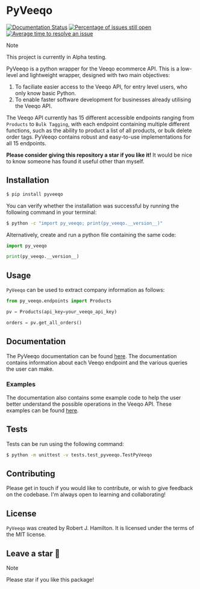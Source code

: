 # PyVeeqo
[![Documentation Status](https://readthedocs.org/projects/py-veeqo/badge/?version=latest)](https://py-veeqo.readthedocs.io/en/latest/?badge=latest) [![Percentage of issues still open](http://isitmaintained.com/badge/open/RobHam99/py_veeqo.svg)](http://isitmaintained.com/project/RobHam99/py_veeqo "Percentage of issues still open") [![Average time to resolve an issue](http://isitmaintained.com/badge/resolution/RobHam99/py_veeqo.svg)](http://isitmaintained.com/project/RobHam99/py_veeqo "Average time to resolve an issue")

> [!NOTE]  
> This project is currently in Alpha testing. 

PyVeeqo is a python wrapper for the Veeqo ecommerce API. This is a low-level and lightweight wrapper, designed with two main objectives:

1. To faciliate easier access to the Veeqo API, for entry level users, who only know basic Python.
2. To enable faster software development for businesses already utilising the Veeqo API.

The Veeqo API currently has 15 different accessible endpoints ranging from `Products` to `Bulk Tagging`, with each endpoint containing multiple different functions, such as the ability to product a list of all products, or bulk delete order tags. PyVeeqo contains robust and easy-to-use implementations for all 15 endpoints.

**Please consider giving this repository a star if you like it!** It would be nice to know someone has found it useful other than myself.

## Installation

```bash
$ pip install pyveeqo
```

You can verify whether the installation was successful by running the following command in your terminal:

```bash
$ python -c "import py_veeqo; print(py_veeqo.__version__)"
```

Alternatively, create and run a python file containing the same code:

```python
import py_veeqo

print(py_veeqo.__version__)
```

## Usage

`PyVeeqo` can be used to extract company information as follows:

```python
from py_veeqo.endpoints import Products

pv = Products(api_key=your_veeqo_api_key)

orders = pv.get_all_orders()
```

## Documentation

The PyVeeqo documentation can be found [here](https://py-veeqo.readthedocs.io/en/latest/). The documentation contains information about each Veeqo endpoint and the various queries the user can make. 

### Examples

The documentation also contains some example code to help the user better understand the possible operations in the Veeqo API. These examples can be found [here](https://py-veeqo.readthedocs.io/en/latest/examples.html).

## Tests

Tests can be run using the following command:

```bash
$ python -m unittest -v tests.test_pyveeqo.TestPyVeeqo
```

## Contributing

Please get in touch if you would like to contribute, or wish to give feedback on the codebase. I'm always open to learning and collaborating!

## License

`PyVeeqo` was created by Robert J. Hamilton. It is licensed under the terms
of the MIT license.

## Leave a star :star2:
> [!NOTE]
> Please star if you like this package!